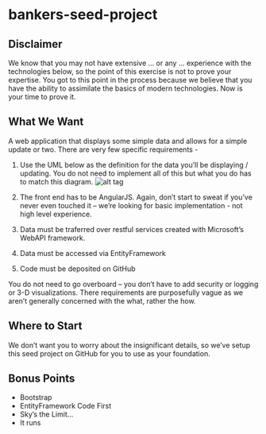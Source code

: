 bankers-seed-project
====================

Disclaimer 
----------
We know that you may not have extensive … or any … experience with the technologies below, so the point of this exercise is not to prove your expertise.  You got to this point in the process because we believe that you have the ability to assimilate the basics of modern technologies.  Now is your time to prove it.

What We Want
----------
A web application that displays some simple data and allows for a simple update or two.  There are very few specific requirements -

1.	Use the UML below as the definition for the data you’ll be displaying / updating.  You do not need to implement all of this but what you do has to match this diagram.
![alt tag](http://sourceforge.net/apps/mediawiki/useocl/nfs/project/u/us/useocl/a/a9/Cls-EDP.png)

2.	The front end has to be AngularJS.  Again, don’t start to sweat if you’ve never even touched it – we’re looking for basic implementation - not high level experience.
3.	Data must be traferred over restful services created with Microsoft’s WebAPI framework.
4.	Data must be accessed via EntityFramework 
5.	Code must be deposited on GitHub


You do not need to go overboard – you don’t have to add security or logging or 3-D visualizations.  There requirements are purposefully vague as we aren’t generally concerned with the what, rather the how.

Where to Start
----------
We don’t want you to worry about the insignificant details, so we’ve setup this seed project on GitHub for you to use as your foundation.


Bonus Points
----------
- Bootstrap
- EntityFramework Code First
- Sky’s the Limit…
- It runs
